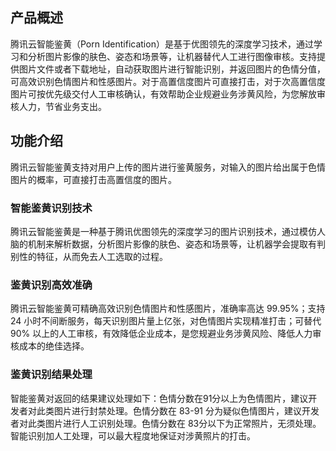 ## 产品概述

腾讯云智能鉴黄（Porn Identification）是基于优图领先的深度学习技术，通过学习和分析图片影像的肤色、姿态和场景等，让机器替代人工进行图像审核。支持提供图片文件或者下载地址，自动获取图片进行智能识别，并返回图片的色情分值，可高效识别色情图片和性感图片。对于高置信度图片可直接打击，对于次高置信度图片可按优先级交付人工审核确认，有效帮助企业规避业务涉黄风险，为您解放审核人力，节省业务支出。  

## 功能介绍
腾讯云智能鉴黄支持对用户上传的图片进行鉴黄服务，对输入的图片给出属于色情图片的概率，可直接打击高置信度的图片。

### 智能鉴黄识别技术
腾讯云智能鉴黄是一种基于腾讯优图领先的深度学习的图片识别技术，通过模仿人脑的机制来解析数据，分析图片影像的肤色、姿态和场景等，让机器学会提取有判别性的特征，从而免去人工选取的过程。

### 鉴黄识别高效准确
腾讯云智能鉴黄可精确高效识别色情图片和性感图片，准确率高达 99.95%；支持 24 小时不间断服务，每天识别图片量上亿张，对色情图片实现精准打击；可替代 90% 以上的人工审核，有效降低企业成本，是您规避业务涉黄风险、降低人力审核成本的绝佳选择。

### 鉴黄识别结果处理
智能鉴黄对返回的结果建议处理如下：色情分数在91分以上为色情图片，建议开发者对此类图片进行封禁处理。色情分数在 83-91 分为疑似色情图片，建议开发者对此类图片进行人工识别处理。色情分数在 83分以下为正常照片，无须处理。智能识别加人工处理，可以最大程度地保证对涉黄照片的打击。